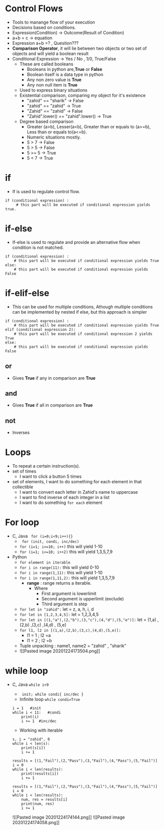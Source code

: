 # Control Flows

- Tools to manange flow of your execution
- Decisions based on conditions.
- Expression(Condition) -> Outcome(Result of Condition) 
- a+b = c -> equation
- Expression a+b =? , Question??? 
- **Comparison Operator**, it will lie between two objects or two set of objects and will yield a boolean result
- Conditional Expression -> Yes / No , 1/0, True/False
	- These are called booleans
		- Booleans in python are,**True** or **False**
		- Boolean itself is a data type in python
		- Any non zero value is **True**
		- Any non null item is **True**
	- Used to express binary situations
	- Existential comparison, comparing my object for it's existence
		- "zahid" == "sharik" -> False
		- "zahid" == "zahid" -> True
		- "Zahid" == "zahid" -> False
		- "Zahid".lower() == "zahid".lower() -> True
	- Degree based comparison
		- Greater (a>b), Lesser(a<b), Greater than or equals to (a>=b), Less than or equals to(a<=b).
		- Numeric situations mostly.
		- 5 > 7 -> False
		- 5 > 5 -> False
		- 5 >= 5 -> True
		- 5 < 7 -> True


# if
- If is used to regulate control flow.
```
if (conditional expression) :	 
	 # this part will be executed if conditional expression yields true.

```

# if-else
- If-else is used to regulate and provide an alternative flow when condition is not matched.
```
if (conditional expression) :	 
	# this part will be executed if conditional expression yields True
else:
	# this part will be executed if conditional expression yields False
```

# if-elif-else
- This can be used for multiple conditions, Athough multiple conditions can be implemented by nested if else, but this approach is simpler
```
if (conditional expression) :	 
	# this part will be executed if conditional expression yields True
elif (conditional expression 2):
	# this part will be executed if conditional expression 2 yields True
else:
	# this part will be executed if conditional expression yields False
```


## or
- Gives **True** if any in comparison are **True**
## and
- Gives **True** if all in comparison are **True**
## not 
- Inverses


# Loops
- To repeat a certain instruction(s).
- set of times
	- I want to click a button 5 times
- set of elements, I want to do something for each element in that collectible
	- I want to convert each letter in Zahid's name to uppercase
	- I want to find inverse of each integer in a list
	- I want to do something ```for each``` element


# For loop
- C, Java ``` for (i=0;i<9;i++){}```
	- ``` for (init, condi, inc/dec)```
	- ``` for (i=1; i<=10; i++) ```  this will yield 1-10
	- ``` for (i=1; i<=10; i++2) ```  this will yield 1,3,5,7,9
- Python
	- ```for element in iterable```
	- ```for i in range(11):``` this will yield 0-10
	- ```for i in range(1,11):``` this will yield 1-10
	- ```for i in range(1,11,2):``` this will yield 1,3,5,7,9
		- **range** : range returns a iterable.
			- Where 
				- First argument is lowerlimit
				- Second argument is upperlimit (exclude)
				- Third argument is step
	- ```for let in "zahid":``` let = z, a, h, i, d
	- ```for let in [1,2,3,4,5]:``` let = 1,2,3,4,5
	- ```for let in [(1,"a"),(2,"b"),(3,"c"),(4,"d"),(5,"e")]:``` let = (1,a) ,(2,b) ,(3,c) ,(4,d) , (5,e)
	- ```for l1, l2 in [(1,a),(2,b),(3,c),(4,d),(5,e)]:```
		- l1 = 1 ; l2 =a 
		- l1 = 2 ; l2 =b
	- Tuple unpacking :  name1, name2 = "zahid" , "sharik"
	- ![[Pasted image 20201224173504.png]]
	
# while loop
- C, Java ```while i<9```
	- ``` init; while condi{ inc/dec }```
	- Infinite loop ``` while condi=True ```
	```
	i = 1	#init
	while i < 11:	#condi
		print(i)
		i += 1	#inc/dec
	```
	- Working with iterable
	```
	s, i = "zahid", 0
	while i < len(s):
		print(s[i])
		i += 1
		
	results = [(1,"Fail"),(2,"Pass"),(3,"Fail"),(4,"Pass"),(5,"Fail")]		
	i = 0
	while i < len(results):
		print(results[i])
		i += 1	
		
	results = [(1,"Fail"),(2,"Pass"),(3,"Fail"),(4,"Pass"),(5,"Fail")]		
	i = 0
	while i < len(results):
		num, res = results[i]
		print(num, res)
		i += 1	
	```
	
	![[Pasted image 20201224174144.png]]
	![[Pasted image 20201224174058.png]]